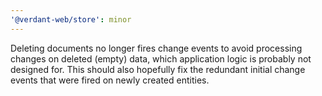 ```yaml
---
'@verdant-web/store': minor
---
```


Deleting documents no longer fires change events to avoid processing changes on deleted (empty) data, which application logic is probably not designed for. This should also hopefully fix the redundant initial change events that were fired on newly created entities.

